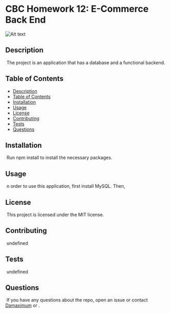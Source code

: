 
# CBC Homework 12: E-Commerce Back End

![Alt text](https://img.shields.io/badge/License-MIT-brightgreen "MIT")

## Description
​
The project is an application that has a database and a functional backend.
​
## Table of Contents

* [Description](#description)
* [Table of Contents](#table-of-contents)
* [Installation](#installation)
* [Usage](#usage)
* [License](#license)
* [Contributing](#contributing)
* [Tests](#tests)
* [Questions](#questions)

## Installation
​
Run npm install to install the necessary packages.
​
## Usage
​
n order to use this application, first install MySQL. Then, 
​
## License
​
This project is licensed under the MIT license.
  
## Contributing
​
undefined

## Tests
​
undefined
​
## Questions
​
If you have any questions about the repo, open an issue or contact [Damaximum](https://github.com/Damaximum) or .
    